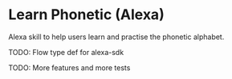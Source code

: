 # Learn Phonetic (Alexa)

Alexa skill to help users learn and practise the phonetic alphabet.

TODO: Flow type def for alexa-sdk

TODO: More features and more tests
